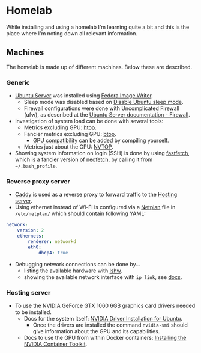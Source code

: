 # Homelab

While installing and using a homelab I'm learning quite a bit and this is the place where I'm noting down all relevant information.

## Machines

The homelab is made up of different machines. Below these are described.

### Generic

* [Ubuntu Server](https://ubuntu.com/download/server) was installed using [Fedora Image Writer](https://github.com/FedoraQt/MediaWriter).
    * Sleep mode was disabled based on [Disable Ubuntu sleep mode](https://en-wiki.ikoula.com/en/Disable_Ubuntu_sleep_mode).
    * Firewall configurations were done with Uncomplicated Firewall (ufw), as described at the [Ubuntu Server documentation - Firewall](https://documentation.ubuntu.com/server/how-to/security/firewalls/).
* Investigation of system load can be done with several tools:
    * Metrics excluding GPU: [htop](https://github.com/htop-dev/htop).
    * Fancier metrics excluding GPU: [btop](https://github.com/aristocratos/btop).
        * [GPU compatibility](https://github.com/aristocratos/btop?tab=readme-ov-file#gpu-compatibility) can be added by compiling yourself.
    * Metrics just about the GPU: [NVTOP](https://github.com/Syllo/nvtop).
* Showing system information on login (SSH) is done by using [fastfetch](https://github.com/fastfetch-cli/fastfetch), which is a fancier version of [neofetch](https://github.com/dylanaraps/neofetch), by calling it from ` ~/.bash_profile`. 

### Reverse proxy server

* [Caddy](https://caddyserver.com/) is used as a reverse proxy to forward traffic to the [Hosting server](#hosting-server).
* Using ethernet instead of Wi-Fi is configured via a [Netplan](https://netplan.io/) file in `/etc/netplan/` which should contain following YAML:

```yaml
network:
    version: 2
    ethernets:
        renderer: networkd
        eth0:
            dhcp4: true
```
* Debugging network connections can be done by...
    * listing the available hardware with [lshw](https://linux.die.net/man/1/lshw).
    * showing the available network interface with `ip link`, see [docs](https://linux.die.net/man/8/ip).

### Hosting server

* To use the NVIDIA GeForce GTX 1060 6GB graphics card drivers needed to be installed.
    * Docs for the system itself: [NVIDIA Driver Installation for Ubuntu](https://docs.nvidia.com/datacenter/tesla/driver-installation-guide/index.html#ubuntu).
        * Once the drivers are installed the command `nvidia-smi` should give information about the GPU and its capabilities.
    * Docs to use the GPU from within Docker containers: [Installing the NVIDIA Container Toolkit](https://docs.nvidia.com/datacenter/cloud-native/container-toolkit/latest/install-guide.html).

